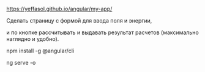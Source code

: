 https://yeffasol.github.io/angular/my-app/

Сделать страницу с формой для ввода поля и энергии,

и по кнопке рассчитывать и выдавать результат расчетов (максимально наглядно и удобно).

npm install -g @angular/cli

ng serve -o
